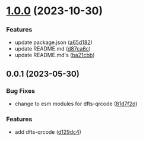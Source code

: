 # [1.0.0](https://github.com/Dafnik/dfts-common/compare/dfts-qrcode-0.0.1...dfts-qrcode-1.0.0) (2023-10-30)

### Features

- update package.json ([a65d182](https://github.com/Dafnik/dfts-common/commit/a65d18296bd73abebdddec04e1e6eb2b39faee28))
- update README.md ([d87ca6c](https://github.com/Dafnik/dfts-common/commit/d87ca6c5f7bc9ee3bcbb8d65e8e0b44f0d2d7806))
- update README.md's ([ba21cbb](https://github.com/Dafnik/dfts-common/commit/ba21cbb6c9baa00accc1c17f7211dc2d0deed9e4))

## 0.0.1 (2023-05-30)

### Bug Fixes

- change to esm modules for dfts-qrcode ([81d7f2d](https://github.com/Dafnik/dfts-common/commit/81d7f2d34d35d53390f18f1afe2b1cf0da1e83a0))

### Features

- add dfts-qrcode ([d129dc4](https://github.com/Dafnik/dfts-common/commit/d129dc4e7f94b0cb5c18bd7df87010fdf1b912a8))
